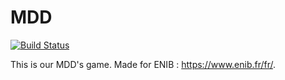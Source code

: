# MDD
[![Build Status](https://travis-ci.org/Neopibox/MDD.svg?branch=master)](https://travis-ci.org/Neopibox/MDD)

This is our MDD's game. Made for ENIB : https://www.enib.fr/fr/.
